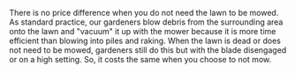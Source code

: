There is no price difference when you do not need the lawn to be mowed. As standard practice, our gardeners blow debris from the surrounding area onto the lawn and "vacuum" it up with the mower because it is more time efficient than blowing into piles and raking. When the lawn is dead or does not need to be mowed, gardeners still do this but with the blade disengaged or on a high setting. So, it costs the same when you choose to not mow.